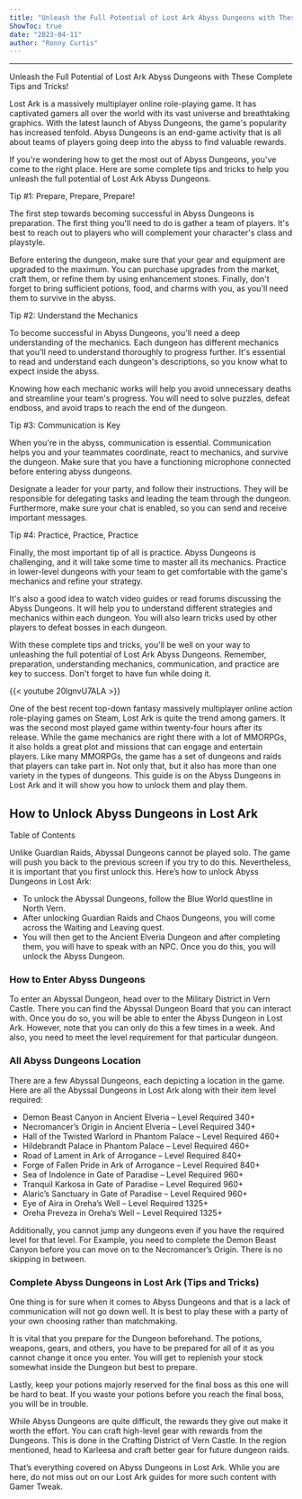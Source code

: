 ```yaml
---
title: "Unleash the Full Potential of Lost Ark Abyss Dungeons with These Complete Tips and Tricks!"
ShowToc: true 
date: "2023-04-11"
author: "Ronny Curtis"
---
```

*****
Unleash the Full Potential of Lost Ark Abyss Dungeons with These Complete Tips and Tricks!

Lost Ark is a massively multiplayer online role-playing game. It has captivated gamers all over the world with its vast universe and breathtaking graphics. With the latest launch of Abyss Dungeons, the game's popularity has increased tenfold. Abyss Dungeons is an end-game activity that is all about teams of players going deep into the abyss to find valuable rewards.

If you're wondering how to get the most out of Abyss Dungeons, you've come to the right place. Here are some complete tips and tricks to help you unleash the full potential of Lost Ark Abyss Dungeons.

Tip #1: Prepare, Prepare, Prepare!

The first step towards becoming successful in Abyss Dungeons is preparation. The first thing you'll need to do is gather a team of players. It's best to reach out to players who will complement your character's class and playstyle.

Before entering the dungeon, make sure that your gear and equipment are upgraded to the maximum. You can purchase upgrades from the market, craft them, or refine them by using enhancement stones. Finally, don't forget to bring sufficient potions, food, and charms with you, as you'll need them to survive in the abyss.

Tip #2: Understand the Mechanics

To become successful in Abyss Dungeons, you'll need a deep understanding of the mechanics. Each dungeon has different mechanics that you'll need to understand thoroughly to progress further. It's essential to read and understand each dungeon's descriptions, so you know what to expect inside the abyss.

Knowing how each mechanic works will help you avoid unnecessary deaths and streamline your team's progress. You will need to solve puzzles, defeat endboss, and avoid traps to reach the end of the dungeon.

Tip #3: Communication is Key

When you're in the abyss, communication is essential. Communication helps you and your teammates coordinate, react to mechanics, and survive the dungeon. Make sure that you have a functioning microphone connected before entering abyss dungeons.

Designate a leader for your party, and follow their instructions. They will be responsible for delegating tasks and leading the team through the dungeon. Furthermore, make sure your chat is enabled, so you can send and receive important messages.

Tip #4: Practice, Practice, Practice

Finally, the most important tip of all is practice. Abyss Dungeons is challenging, and it will take some time to master all its mechanics. Practice in lower-level dungeons with your team to get comfortable with the game's mechanics and refine your strategy.

It's also a good idea to watch video guides or read forums discussing the Abyss Dungeons. It will help you to understand different strategies and mechanics within each dungeon. You will also learn tricks used by other players to defeat bosses in each dungeon.

With these complete tips and tricks, you'll be well on your way to unleashing the full potential of Lost Ark Abyss Dungeons. Remember, preparation, understanding mechanics, communication, and practice are key to success. Don't forget to have fun while doing it.

{{< youtube 20lgnvU7ALA >}} 



One of the best recent top-down fantasy massively multiplayer online action role-playing games on Steam, Lost Ark is quite the trend among gamers. It was the second most played game within twenty-four hours after its release. While the game mechanics are right there with a lot of MMORPGs, it also holds a great plot and missions that can engage and entertain players. Like many MMORPGs, the game has a set of dungeons and raids that players can take part in. Not only that, but it also has more than one variety in the types of dungeons. This guide is on the Abyss Dungeons in Lost Ark and it will show you how to unlock them and play them.
 
## How to Unlock Abyss Dungeons in Lost Ark
 

 
Table of Contents
 
Unlike Guardian Raids, Abyssal Dungeons cannot be played solo. The game will push you back to the previous screen if you try to do this. Nevertheless, it is important that you first unlock this. Here’s how to unlock Abyss Dungeons in Lost Ark:
 
- To unlock the Abyssal Dungeons, follow the Blue World questline in North Vern.
 - After unlocking Guardian Raids and Chaos Dungeons, you will come across the Waiting and Leaving quest.
 - You will then get to the Ancient Elveria Dungeon and after completing them, you will have to speak with an NPC. Once you do this, you will unlock the Abyss Dungeon.

 
### How to Enter Abyss Dungeons
 
To enter an Abyssal Dungeon, head over to the Military District in Vern Castle. There you can find the Abyssal Dungeon Board that you can interact with. Once you do so, you will be able to enter the Abyss Dungeon in Lost Ark. However, note that you can only do this a few times in a week. And also, you need to meet the level requirement for that particular dungeon.
 
### All Abyss Dungeons Location
 
There are a few Abyssal Dungeons, each depicting a location in the game. Here are all the Abyssal Dungeons in Lost Ark along with their item level required:
 
- Demon Beast Canyon in Ancient Elveria – Level Required 340+
 - Necromancer’s Origin in Ancient Elveria – Level Required 340+
 - Hall of the Twisted Warlord in Phantom Palace – Level Required 460+
 - Hildebrandt Palace in Phantom Palace – Level Required 460+
 - Road of Lament in Ark of Arrogance – Level Required 840+
 - Forge of Fallen Pride in Ark of Arrogance – Level Required 840+
 - Sea of Indolence in Gate of Paradise – Level Required 960+
 - Tranquil Karkosa in Gate of Paradise – Level Required 960+
 - Alaric’s Sanctuary in Gate of Paradise – Level Required 960+
 - Eye of Aira in Oreha’s Well – Level Required 1325+
 - Oreha Preveza in Oreha’s Well – Level Required 1325+

 
Additionally, you cannot jump any dungeons even if you have the required level for that level. For Example, you need to complete the Demon Beast Canyon before you can move on to the Necromancer’s Origin. There is no skipping in between.
 
### Complete Abyss Dungeons in Lost Ark (Tips and Tricks)
 
One thing is for sure when it comes to Abyss Dungeons and that is a lack of communication will not go down well. It is best to play these with a party of your own choosing rather than matchmaking.
 
It is vital that you prepare for the Dungeon beforehand. The potions, weapons, gears, and others, you have to be prepared for all of it as you cannot change it once you enter. You will get to replenish your stock somewhat inside the Dungeon but best to prepare.
 
Lastly, keep your potions majorly reserved for the final boss as this one will be hard to beat. If you waste your potions before you reach the final boss, you will be in trouble.
 
While Abyss Dungeons are quite difficult, the rewards they give out make it worth the effort. You can craft high-level gear with rewards from the Dungeons. This is done in the Crafting District of Vern Castle. In the region mentioned, head to Karleesa and craft better gear for future dungeon raids.
 
That’s everything covered on Abyss Dungeons in Lost Ark. While you are here, do not miss out on our Lost Ark guides for more such content with Gamer Tweak.



